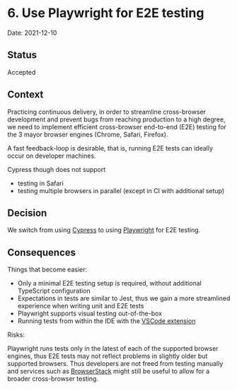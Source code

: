 # 6. Use Playwright for E2E testing

Date: 2021-12-10

## Status

Accepted

## Context

Practicing continuous delivery, in order to streamline cross-browser development and prevent bugs from reaching production to a high degree, we need to implement efficient cross-browser end-to-end (E2E) testing for the 3 mayor browser engines (Chrome, Safari, Firefox).

A fast feedback-loop is desirable, that is, running E2E tests can ideally occur on developer machines.

Cypress though does not support

- testing in Safari
- testing multiple browsers in parallel (except in CI with additional setup)

## Decision

We switch from using [Cypress](https://www.cypress.io) to using [Playwright](https://playwright.dev) for E2E testing.

## Consequences

Things that become easier:

- Only a minimal E2E testing setup is required, without additional TypeScript configuration
- Expectations in tests are similar to Jest, thus we gain a more streamlined experience when writing unit and E2E tests
- Playwright supports visual testing out-of-the-box
- Running tests from within the IDE with the [VSCode extension](https://marketplace.visualstudio.com/items?itemName=ms-playwright.playwright)

Risks:

Playwright runs tests only in the latest of each of the supported browser engines, thus E2E tests may not reflect problems in slightly older but supported browsers. Thus developers are not freed from testing manually and services such as [BrowserStack](https://www.browserstack.com) might still be useful to allow for a broader cross-browser testing.
